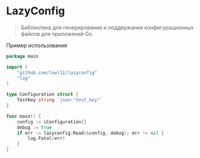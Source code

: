 # LazyConfig

> Библиотека для генерирования и поддержания конфигурационных файлов для приложений Go

Пример использования
```go
package main

import (
	"github.com/lowl11/lazyconfig"
	"log"
)

type Configuration struct {
	TestKey string `json:"test_key"`
}

func main() {
	config := &Configuration{}
	debug := true
	if err := lazyconfig.Read(&config, debug); err != nil {
		log.Fatal(err)
	}	
}
```